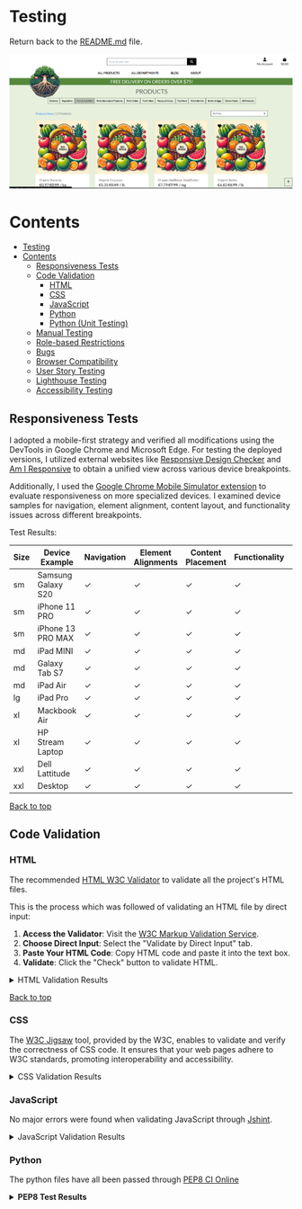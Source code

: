 # Testing

Return back to the [README.md](README.md) file.

![Main Image](docs/images/main.png)

# Contents

<!-- TOC -->

* [Testing](#testing)
* [Contents](#contents)
    * [Responsiveness Tests](#responsiveness-tests)
    * [Code Validation](#code-validation)
        * [HTML](#html)
        * [CSS](#css)
        * [JavaScript](#javascript)
        * [Python](#python)
        * [Python (Unit Testing)](#python-unit-testing)
    * [Manual Testing](#manual-testing)
    * [Role-based Restrictions](#role-based-restrictions)
    * [Bugs](#bugs)
    * [Browser Compatibility](#browser-compatibility)
    * [User Story Testing](#user-story-testing)
    * [Lighthouse Testing](#lighthouse-testing)
    * [Accessibility Testing](#accessibility-testing)

<!-- TOC -->

## Responsiveness Tests

I adopted a mobile-first strategy and verified all modifications using the DevTools in Google Chrome and Microsoft Edge.
For testing the deployed versions, I utilized external websites
like [Responsive Design Checker](https://responsivedesignchecker.com/)
and [Am I Responsive](https://ui.dev/amiresponsive) to obtain a unified view across various device breakpoints.

Additionally, I used
the [Google Chrome Mobile Simulator extension](https://chromewebstore.google.com/detail/mobile-simulator-responsi/ckejmhbmlajgoklhgbapkiccekfoccmk)
to evaluate responsiveness on more specialized
devices. I examined device samples for navigation, element alignment, content layout, and functionality issues across
different breakpoints.

Test Results:

| Size | Device Example     | Navigation | Element Alignments | Content Placement | Functionality | Notes |
|------|--------------------|------------|--------------------|-------------------|---------------|-------|
| sm   | Samsung Galaxy S20 | &check;    | &check;            | &check;           | &check;       |       |
| sm   | iPhone 11 PRO      | &check;    | &check;            | &check;           | &check;       |       |
| sm   | iPhone 13 PRO MAX  | &check;    | &check;            | &check;           | &check;       |       |
| md   | iPad MINI          | &check;    | &check;            | &check;           | &check;       |       |
| md   | Galaxy Tab S7      | &check;    | &check;            | &check;           | &check;       |       |
| md   | iPad Air           | &check;    | &check;            | &check;           | &check;       |       |
| lg   | iPad Pro           | &check;    | &check;            | &check;           | &check;       |       |
| xl   | Mackbook Air       | &check;    | &check;            | &check;           | &check;       |       |
| xl   | HP Stream Laptop   | &check;    | &check;            | &check;           | &check;       |       |
| xxl  | Dell Lattitude     | &check;    | &check;            | &check;           | &check;       |       |
| xxl  | Desktop            | &check;    | &check;            | &check;           | &check;       |       |

[Back to top](#contents)

## Code Validation

### HTML

The recommended [HTML W3C Validator](https://validator.w3.org) to validate all the project's HTML files.

This is the process which was followed of validating an HTML file by direct input:

1. **Access the Validator**: Visit the [W3C Markup Validation Service](https://validator.w3.org/).
2. **Choose Direct Input**: Select the "Validate by Direct Input" tab.
3. **Paste Your HTML Code**: Copy HTML code and paste it into the text box.
4. **Validate**: Click the "Check" button to validate HTML.

<details>

<summary>HTML Validation Results</summary>

| File Name             | Pass | View Result                                                | Notes                                                                                                                                                                                             |
|-----------------------|------|------------------------------------------------------------|---------------------------------------------------------------------------------------------------------------------------------------------------------------------------------------------------|
| index.html            | ⛔    | [Result](docs/test-img/header-1.png)                       |                                                                                                                                                                                                   |
| product-list.html     | ⛔    | [Result](docs/test-img/all-prod.png)                       |                                                                                                                                                                                                   |
| search-results.html   | ✅    | ![Result](/docs/test-img/search-results-htmlchecker.png)   |                                                                                                                                                                                                   |
| edit-product.html     |      | ![Result](/docs/test-img/edit-product-htmlchecker.png)     |                                                                                                                                                                                                   |
| add-product.html      | ✅    | ![Result](/docs/test-img/add-product-htmlchecker.png)      |                                                                                                                                                                                                   |
| admin-summary.html    | ✅    | ![Result](/docs/test-img/admin-summary-htmlchecker.png)    |                                                                                                                                                                                                   |
| manage-author.html    | ✅    | ![Result](/docs/test-img/manage-author-htmlchecker.png)    |                                                                                                                                                                                                   |
| manage-genre.html     | ✅    | ![Result](/docs/test-img/manage-genre-htmlchecker.png)     |                                                                                                                                                                                                   |
| manage-coupon.html    |      | ![Result](/docs/test-img/manage-coupon-htmlchecker.png)    | It intermittently throws an error for dropdown selection for percentage option. Based on online research there seems to be an ongoing html issue. All html code is updated to meet the standards. |
| manage-category.html  | ✅    | ![Result](/docs/test-img/manage-category-htmlchecker.png)  |                                                                                                                                                                                                   |
| manage-orders.html    | ✅    | ![Result](/docs/test-img/manage-orders-htmlchecker.png)    |                                                                                                                                                                                                   |
| dashboard.html        | ✅    | ![Result](/docs/test-img/dashboard-htmlchecker.png)        |                                                                                                                                                                                                   |
| profile.html          | ✅    | ![Result](/docs/test-img/profile-htmlchecker.png)          |                                                                                                                                                                                                   |
| my-orders.html        | ✅    | ![Result](/docs/test-img/user-orders-htmlchecker.png)      |                                                                                                                                                                                                   |
| wishlist.html         | ✅    | ![Result](/docs/test-img/user-favourites-htmlchecker.png)  |                                                                                                                                                                                                   |
| change-password.html  | ✅    | ![Result](/docs/test-img/change-password-htmlchecker.png)  |                                                                                                                                                                                                   |
| delete-modal.html     | ✅    | ![Result](/docs/test-img/profile-delete-htmlchecker.png)   |                                                                                                                                                                                                   |
| product-detail.html   | ✅    | ![Result](/docs/test-img/product-details-htmlchecker.png)  |                                                                                                                                                                                                   |
| about.html            | ✅    | ![Result](/docs/test-img/about-htmlchecker.png)            |                                                                                                                                                                                                   |
| special-offers.html   | ✅    | ![Result](/docs/test-img/offers-htmlchecker.png)           |                                                                                                                                                                                                   |
| signup.html           | ✅    | ![Result](/docs/test-img/sign-up-htmlchecker.png)          |                                                                                                                                                                                                   |
| login.html            | ✅    | ![Result](/docs/test-img/login-htmlchecker.png)            |                                                                                                                                                                                                   |
| logout.html           | ✅    | ![Result](/docs/test-img/logout-htmlchecker.png)           |                                                                                                                                                                                                   |
| cart.html             | ✅    | ![Result](/docs/test-img/cart-htmlchecker.png)             |                                                                                                                                                                                                   |
| checkout-success.html | ✅    | ![Result](/docs/test-img/success-htmlchecker.png)          |                                                                                                                                                                                                   |
| checkout.html         | ✅    | ![Result](/docs/test-img/checkout-htmlchecker.png)         |                                                                                                                                                                                                   |
| shipping-returns.html | ✅    | ![Result](/docs/test-img/shipping-returns-htmlchecker.png) |                                                                                                                                                                                                   |
| privacy-policy.html   | ✅    | ![Result](/docs/test-img/privacy-policy-htmlchecker.png)   |                                                                                                                                                                                                   |
| terms-of-service.html | ✅    | ![Result](/docs/test-img/terms-htmlchecker.png)            |                                                                                                                                                                                                   |

</details>

[Back to top](#contents)

### CSS

The [W3C Jigsaw](https://jigsaw.w3.org/css-validator/) tool, provided by the W3C, enables to validate and verify the
correctness of CSS code. It ensures that your web pages adhere to W3C standards, promoting interoperability and
accessibility.

<details>

<summary>CSS Validation Results</summary>

</details>

### JavaScript

No major errors were found when validating JavaScript through [Jshint](https://jshint.com/).


<details>

<summary>JavaScript Validation Results</summary>

</details>

### Python

The python files have all been passed through [PEP8 CI Online](https://pep8ci.herokuapp.com/)

<details><summary><b>PEP8 Test Results</b></summary>

| App Name  | File Name          | Pass | View Result                                                                                               |
|-----------|--------------------|------|-----------------------------------------------------------------------------------------------------------|
| about     | views.py           | ✅    | <details><summary>Screenshot</summary>![Result](/docs/test-img/about-views-py.png)</details>              |
| about     | urls.py            | ✅    | <details><summary>Screenshot</summary>![Result](/docs/test-img/about-urls-py.png)</details>               |
| about     | models.py          | ✅    | <details><summary>Screenshot</summary>![Result](/docs/test-img/about-models-py.png)</details>             |
| about     | forms.py           | ✅    | <details><summary>Screenshot</summary>![Result](/docs/test-img/about-forms-py.png)</details>              |
| about     | admin.py           | ✅    | <details><summary>Screenshot</summary>![Result](/docs/test-img/about-admin-py.png)</details>              |
| about     | test_views.py      | ✅    | <details><summary>Screenshot</summary>![Result](/docs/test-img/about-test-viewers-py.png)</details>       |
| about     | test_forms.py      | ✅    | <details><summary>Screenshot</summary>![Result](/docs/test-img/about-test-forms-py.png)</details>         |
| app       | settings.py        | ✅    | <details><summary>Screenshot</summary>![Result](/docs/test-img/settings-py.png)</details>                 |
| app       | urls.py            | ✅    | <details><summary>Screenshot</summary>![Result](/docs/test-img/testing-urls-py-main-app.png)</details>    |
| app       | views.py           | ✅    | <details><summary>Screenshot</summary>![Result](/docs/test-img/views-py-main-app.png)</details>           |
| blog      | views.py           | ✅    | <details><summary>Screenshot</summary>![Result](/docs/test-img/blog-views-py.png)</details>               |
| blog      | urls.py            | ✅    | <details><summary>Screenshot</summary>![Result](/docs/test-img/blog-urls-py.png)</details>                |
| blog      | models.py          | ✅    | <details><summary>Screenshot</summary>![Result](/docs/test-img/blog-models-py.png)</details>              |
| blog      | forms.py           | ✅    | <details><summary>Screenshot</summary>![Result](/docs/test-img/blog-forms-py.png)</details>               |
| blog      | admin.py           | ✅    | <details><summary>Screenshot</summary>![Result](/docs/test-img/blog-admin-py.png)</details>               |
| blog      | test_views.py      | ✅    | <details><summary>Screenshot</summary>![Result](/docs/test-img/blog-test-views-py.png)</details>          |
| blog      | test_models.py     | ✅    | <details><summary>Screenshot</summary>![Result](/docs/test-img/blog-test-models-py.png)</details>         |
| cart      | views.py           | ✅    | <details><summary>Screenshot</summary>![Result](/docs/test-img/cart-views-py.png)</details>               |
| cart      | urls.py            | ✅    | <details><summary>Screenshot</summary>![Result](/docs/test-img/cart-urls-py.png)</details>                |
| cart      | contexts.py        | ✅    | <details><summary>Screenshot</summary>![Result](/docs/test-img/cart-context-py.png)</details>             |
| cart      | test_context.py    | ✅    | <details><summary>Screenshot</summary>![Result](/docs/test-img/cart-test-contest-py.png)</details>        |
| checkout  | webhooks.py        | ✅    | <details><summary>Screenshot</summary>![Result](/docs/test-img/checkout-webhooks-py.png)</details>        |
| checkout  | webhook_handler.py | ✅    | <details><summary>Screenshot</summary>![Result](/docs/test-img/checkout-webhook-handler-py.png)</details> |
| checkout  | views.py           | ✅    | <details><summary>Screenshot</summary>![Result](/docs/test-img/checkaout-views.png)</details>             |
| checkout  | urls.py            | ✅    | <details><summary>Screenshot</summary>![Result](/docs/test-img/checkout-urls-py.png)</details>            |
| checkout  | signals.py         | ✅    | <details><summary>Screenshot</summary>![Result](/docs/test-img/checkout-signals-py.png)</details>         |
| checkout  | models.py          | ✅    | <details><summary>Screenshot</summary>![Result](/docs/test-img/checkout-models-py.png)</details>          |
| checkout  | forms.py           | ✅    | <details><summary>Screenshot</summary>![Result](/docs/test-img/checkout-forms-py.png)</details>           |
| checkout  | admin.py           | ✅    | <details><summary>Screenshot</summary>![Result](/docs/test-img/checkout-admin-py.png)</details>           |
| checkout  | test_models.py     | ✅    | <details><summary>Screenshot</summary>![Result](/docs/test-img/checkout-test-models-py.png)</details>     |
| checkout  | test_forms.py      | ✅    | <details><summary>Screenshot</summary>![Result](/docs/test-img/checkout-test-forms-py.png)</details>      |
| favorites | views.py           | ✅    | <details><summary>Screenshot</summary>![Result](/docs/test-img/favorites-views-py.png)</details>          |
| favorites | urls.py            | ✅    | <details><summary>Screenshot</summary>![Result](/docs/test-img/favorites-urls-py.png)</details>           |
| favorites | models.py          | ✅    | <details><summary>Screenshot</summary>![Result](/docs/test-img/favorites-models-py.png)</details>         |
| favorites | admin.py           | ✅    | <details><summary>Screenshot</summary>![Result](/docs/test-img/favorites-admin-py.png)</details>          |
| favorites | test_models.py     | ✅    | <details><summary>Screenshot</summary>![Result](/docs/test-img/favorites-test-models-py.png)</details>    |
| home      | views.py           | ✅    | <details><summary>Screenshot</summary>![Result](/docs/test-img/home-views-py.png)</details>               |
| home      | urls.py            | ✅    | <details><summary>Screenshot</summary>![Result](/docs/test-img/home-urls-py.png)</details>                |
| products  | widgets.py         | ✅    | <details><summary>Screenshot</summary>![Result](/docs/test-img/products-widgets-py.png)</details>         |
| products  | views.py           | ✅    | <details><summary>Screenshot</summary>![Result](/docs/test-img/products-views-py.png)</details>           |
| products  | urls.py            | ✅    | <details><summary>Screenshot</summary>![Result](/docs/test-img/products-urls-py.png)</details>            |
| products  | models.py          | ✅    | <details><summary>Screenshot</summary>![Result](/docs/test-img/products-models-py.png)</details>          |
| products  | forms.py           | ✅    | <details><summary>Screenshot</summary>![Result](/docs/test-img/products-forms-py.png)</details>           |
| products  | admin.py           | ✅    | <details><summary>Screenshot</summary>![Result](/docs/test-img/products-admin-py.png)</details>           |
| products  | test_views.py      | ✅    | <details><summary>Screenshot</summary>![Result](/docs/test-img/products-test-views-py.png)</details>      |
| products  | test_models.py     | ✅    | <details><summary>Screenshot</summary>![Result](/docs/test-img/productstest-models-py.png)</details>      |
| products  | test_forms.py      | ✅    | <details><summary>Screenshot</summary>![Result](/docs/test-img/products-test-forms-py.png)</details>      |
| profiles  | views.py           | ✅    | <details><summary>Screenshot</summary>![Result](/docs/test-img/profiles-views-py.png)</details>           |
| profiles  | urls.py            | ✅    | <details><summary>Screenshot</summary>![Result](/docs/test-img/profiles-urls-py.png)</details>            |
| profiles  | models.py          | ✅    | <details><summary>Screenshot</summary>![Result](/docs/test-img/profiles-models-py.png)</details>          |
| profiles  | forms.py           | ✅    | <details><summary>Screenshot</summary>![Result](/docs/test-img/profiles-forms-py.png)</details>           |
| profiles  | test_forms.py      | ✅    | <details><summary>Screenshot</summary>![Result](/docs/test-img/profiles-test-forms.png)</details>         |
| main      | custom_storages.py | ✅    | <details><summary>Screenshot</summary>![Result](/docs/test-img/main-custom-storages.png)</details>        |

</><br/>

[Back to top](#contents)

### Python (Unit Testing)

Python's `unittest` framework offers a robust and flexible testing solution.
Ideally, every part of the project should be put through the robust automated testing. Due to time constraints I have
conentrated automated tests concentrated on CRUD related functionality views, models and forms.

The automated tests highlighted a redundant view and html file naming issue. Although these issues did not affect the
functionality of the application, the quality and maintainability of the code are equally important.

![Unittest]()

[Back to top](#contents)

## Manual Testing

In addition to using `unittest`, extensive manual testing was performed on the application. Each feature was verified
against success criteria. Where applicable, negative testing was conducted by providing invalid or unexpected inputs to
assess the application's robustness in handling errors and exceptions.

<details>
<summary>Manual Testing Results</summary>

</details>

[Back to top](#contents)

## Role-based Restrictions

[Back to top](#contents)

## Bugs

[Back to top](#contents)

## Browser Compatibility

The deployed project was tested on the most popular browsers for compatibility issues.
No major issues identified.

<table>
    <thead>    
        <tr> 
            <th rowspan="2">Page</th> 
            <th colspan="5">Mobile</th> 
            <th colspan="5">Tablet</th> 
            <th colspan="5">Desktop</th> 
            <th rowspan="2">Note</th> 
        </tr>
        <tr> 
            <th>Edge</th>
            <th>Firefox</th>
            <th>Chrome</th>
            <th>Opera</th>
            <th>Safari</th>
            <th>Edge</th>
            <th>Firefox</th>
            <th>Chrome</th>
            <th>Opera</th>
            <th>Safari</th>
            <th>Edge</th>
            <th>Firefox</th>
            <th>Chrome</th>
            <th>Opera</th>
            <th>Safari</th>
        </tr>
    </thead>
    <tbody>    
        <tr>
            <td>Home</td>
            <td>✓</td> 
            <td>✓</td> 
            <td>✓</td> 
            <td>✓</td> 
            <td>✗</td> 
            <td>✓</td> 
            <td>✓</td> 
            <td>✓</td> 
            <td>✓</td> 
            <td>✗</td>
            <td>✓</td> 
            <td>✓</td> 
            <td>✓</td> 
            <td>✓</td> 
            <td>✗</td> 
            <td>Test issue on Safari</td>
        </tr>
        <tr>
            <td>Contact</td>
            <td>✓</td> 
            <td>✓</td> 
            <td>✓</td> 
            <td>✗</td> 
            <td>✓</td> 
            <td>✓</td> 
            <td>✓</td> 
            <td>✓</td> 
            <td>✗</td> 
            <td>✓</td>
            <td>✓</td> 
            <td>✓</td> 
            <td>✗</td> 
            <td>✓</td> 
            <td>✓</td> 
            <td>Issue on Opera in Tablet</td>
        </tr>
    </tbody>
</table>

[Browser Testing Results]()

## User Story Testing

## Lighthouse Testing

<details>
<summary>Lighthouse Test Results</summary>

</details>

[Back to top](#contents)

## Accessibility Testing

Accessibility scores were high on Lighthouse, however I retested the page.
[WAVE](https://wave.webaim.org/) online tool was used to check terminal color contrast. All tests were passed.

While building the application, the general principles of accessibility were adhered to:

- Using clear instructions
- Validating inputs before moving on to the next step
- Testing the page to make sure it does not affect performance from user input
- Using ARIA labels

[Back to top](#contents)
